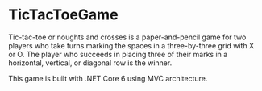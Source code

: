 # TicTacToeGame
Tic-tac-toe or noughts and crosses is a paper-and-pencil game for two players who take turns marking the spaces in a three-by-three grid with X or O. The player who succeeds in placing three of their marks in a horizontal, vertical, or diagonal row is the winner.

This game is built with .NET Core 6 using MVC architecture.
